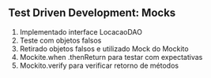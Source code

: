 ## Test Driven Development: Mocks

1. Implementado interface LocacaoDAO
2. Teste com objetos falsos
3. Retirado objetos falsos e utilizado Mock do Mockito
4. Mockite.when .thenReturn para testar com expectativas
5. Mockito.verify para verificar retorno de métodos
